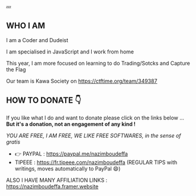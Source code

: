💤

## WHO I AM

I am a Coder and Dudeist

I am specialised in JavaScript and I work from home

This year, I am more focused on learning to do Trading/Sotcks and Capture the Flag

Our team is Kawa Society on https://ctftime.org/team/349387

## HOW TO DONATE 👇

If you like what I do and want to donate please click on the links below ... **But it's a donation, not an engagement of any kind !** 

*YOU ARE FREE, I AM FREE, WE LIKE FREE SOFTWARES, in the sense of gratis*

* 👉 PAYPAL : https://paypal.me/nazimboudeffa
* TIPEEE : https://fr.tipeee.com/nazimboudeffa (REGULAR TIPS with writings, moves automatically to PayPal 😄)

ALSO I HAVE MANY AFFILIATION LINKS : https://nazimboudeffa.framer.website
